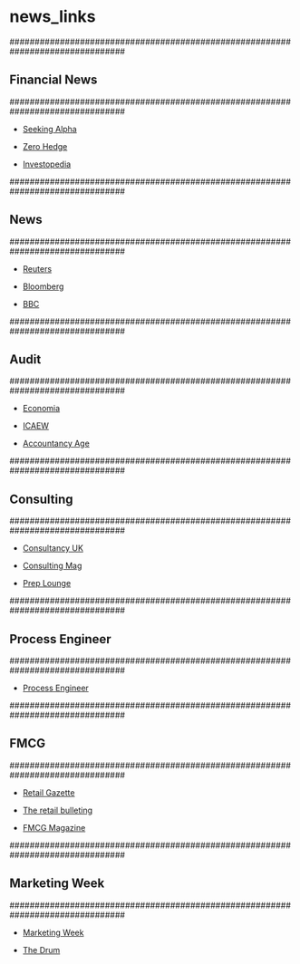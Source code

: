 # news_links
###############################################################################
## Financial News
###############################################################################

* [Seeking Alpha](https://seekingalpha.com/)

* [Zero Hedge](https://www.zerohedge.com/)

* [Investopedia](https://www.investopedia.com/uk/)

###############################################################################
## News
###############################################################################

* [Reuters](https://uk.reuters.com/)

* [Bloomberg](https://www.bloomberg.com/europe)

* [BBC](https://www.bbc.co.uk/news/business)

###############################################################################
## Audit
###############################################################################

* [Economia](https://economia.icaew.com/)

* [ICAEW](https://www.icaew.com/)

* [Accountancy Age](https://www.accountancyage.com/)

###############################################################################
## Consulting
###############################################################################

* [Consultancy UK](https://www.consultancy.uk/news)

* [Consulting Mag](http://www.consultingmag.com/)

* [Prep Lounge](https://www.preplounge.com/en/)

###############################################################################
## Process Engineer
###############################################################################

* [Process Engineer](http://processengineering.co.uk/)

###############################################################################
## FMCG
###############################################################################

* [Retail Gazette](https://www.retailgazette.co.uk/)

* [The retail bulleting](https://www.theretailbulletin.com/)

* [FMCG Magazine](http://fmcgmagazine.co.uk/)

###############################################################################
## Marketing Week
###############################################################################

* [Marketing Week](https://www.marketingweek.com/)

* [The Drum](https://www.thedrum.com/)
